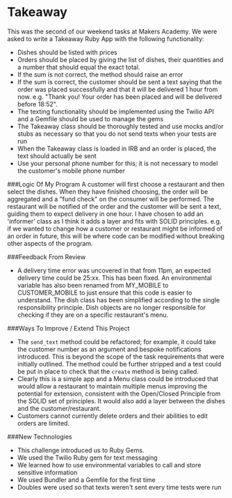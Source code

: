 Takeaway
========

This was the second of our weekend tasks at Makers Academy.  We were asked to write a Takeaway Ruby App with the following functionality:

* Dishes should be listed with prices
* Orders should be placed by giving the list of dishes, their quantities and a number that should equal the exact total.
* If the sum is not correct, the method should raise an error
* If the sum is correct, the customer should be sent a text saying that the order was placed successfully and that it will be delivered 1 hour from now. e.g. "Thank you! Your order has been placed and will be delivered before 18:52".
* The texting functionality should be implemented using the Twilio API and a Gemfile should be used to manage the gems
* The Takeaway class should be thoroughly tested and use mocks and/or stubs as necessary so that you do not send texts when your tests are run
* When the Takeaway class is loaded in IRB and an order is placed, the text should actually be sent
* Use your personal phone number for this; it is not necessary to model the customer's mobile phone number

###Logic Of My Program
A customer will first choose a restaurant and then select the dishes.  When they have finished choosing, the order will be aggregated and a "fund check" on the consumer will be performed.  The restaurant will be notified of the order and the customer will be sent a text, guiding them to expect delivery in one hour.  I have chosen to add an 'informer' class as I think it adds a layer and fits with SOLID principles.  e.g. if we wanted to change how a customer or restaurant might be informed of an order in future, this will be where code can be modified without breaking other aspects of the program.

###Feedback From Review
- A delivery time error was uncovered in that from 11pm, an expected delivery time could be 25:xx.  This has been fixed.  An environmental variable has also been renamed from MY_MOBILE to CUSTOMER_MOBILE to just ensure that this code is easier to understand.  The dish class has been simplified according to the single responsibility principle.  Dish objects are no longer responsible for checking if they are on a specific restaurant's menu.

###Ways To Improve / Extend This Project
- The `send_text` method could be refactored; for example, it could take the customer number as an argument and bespoke notifications introduced.  This is beyond the scope of the task requirements that were initially outlined.  The method could be further stripped and a test could be put in place to check that the `create` method is being called.
- Clearly this is a simple app and a Menu class could be introduced that would allow a restaurant to maintain multiple menus improving the potential for extension, consistent with the Open/Closed Principle from the SOLID set of principles.  It would also add a layer between the dishes and the customer/restaurant.
- Customers cannot currently delete orders and their abilities to edit orders are limited.

###New Technologies
- This challenge introduced us to Ruby Gems.
- We used the Twilio Ruby gem for text messaging
- We learned how to use environmental variables to call and store sensitive information
- We used Bundler and a Gemfile for the first time
- Doubles were used so that texts weren't sent every time tests were run